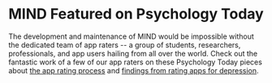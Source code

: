 # MIND Featured on Psychology Today

The development and maintenance of MIND would be impossible without the dedicated team of app raters -- a group of students, researchers, professionals, and app users hailing from all over the world. Check out the fantastic work of a few of our app raters on these Psychology Today pieces about <a href="https://www.psychologytoday.com/us/blog/digital-mental-health/202007/connecting-teens-mental-health-tools" target="_blank"> the app rating process</a> and <a href="https://www.psychologytoday.com/us/blog/digital-mental-health/202009/digital-tools-depression" target="_blank"> findings from rating apps for depression</a>.

